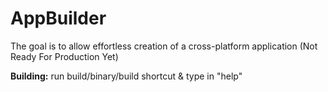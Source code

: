 # AppBuilder
 
The goal is to allow effortless creation of a cross-platform application (Not Ready For Production Yet)

**Building:**
  run build/binary/build shortcut & type in "help"
